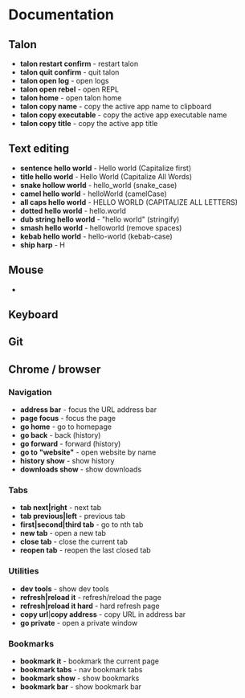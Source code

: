 # Documentation

## Talon

- **talon restart confirm** - restart talon
- **talon quit confirm** - quit talon
- **talon open log** - open logs
- **talon open rebel** - open REPL
- **talon home** - open talon home
- **talon copy name** - copy the active app name to clipboard
- **talon copy executable** - copy the active app executable name
- **talon copy title** - copy the active app title

## Text editing

- **sentence hello world** - Hello world (Capitalize first)
- **title hello world** - Hello World (Capitalize All Words)
- **snake hollow world** - hello_world (snake_case)
- **camel hello world** - helloWorld (camelCase)
- **all caps hello world** - HELLO WORLD (CAPITALIZE ALL LETTERS)
- **dotted hello world** - hello.world
- **dub string hello world** - "hello world" (stringify)
- **smash hello world** - helloworld (remove spaces)
- **kebab hello world** - hello-world (kebab-case)
- **ship harp** - H

## Mouse

-

## Keyboard

## Git

## Chrome / browser

### Navigation

- **address bar** - focus the URL address bar
- **page focus** - focus the page
- **go home** - go to homepage
- **go back** - back (history)
- **go forward** - forward (history)
- **go to "website"** - open website by name
- **history show** - show history
- **downloads show** - show downloads

### Tabs

- **tab next|right** - next tab
- **tab previous|left** - previous tab
- **first|second|third tab** - go to nth tab
- **new tab** - open a new tab
- **close tab** - close the current tab
- **reopen tab** - reopen the last closed tab

### Utilities

- **dev tools** - show dev tools
- **refresh|reload it** - refresh/reload the page
- **refresh|reload it hard** - hard refresh page
- **copy url**|**copy address** - copy URL in address bar
- **go private** - open a private window

### Bookmarks

- **bookmark it** - bookmark the current page
- **bookmark tabs** - nav bookmark tabs
- **bookmark show** - show bookmarks
- **bookmark bar** - show bookmark bar
